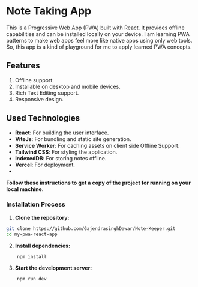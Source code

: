 # Note Taking App

This is a Progressive Web App (PWA) built with React. It provides offline capabilities and can be installed locally on your device. I am learning PWA patterns to make web apps feel more like native apps using only web tools. So, this app is a kind of playground for me to apply learned PWA concepts.

## Features

1. Offline support.
2. Installable on desktop and mobile devices.
3. Rich Text Editing support.
6. Responsive design.


## Used Technologies

- **React**: For building the user interface.
- **ViteJs**: For bundling and static site generation.
- **Service Worker**: For caching assets on client side Offline Support.
- **Tailwind CSS**: For styling the application.
- **IndexedDB**: For storing notes offline.
- **Vercel**: For deployment.
- 

**Follow these instructions to get a copy of the project for running on your local machine.**

### Installation Process

1. **Clone the repository:**

```bash
git clone https://github.com/GajendrasinghDawar/Note-Keeper.git
cd my-pwa-react-app
```

2. **Install dependencies:**

```bash
    npm install
```

3. **Start the development server:**
```bash
    npm run dev 
```
